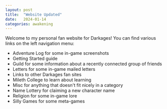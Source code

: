 ```yaml
---
layout: post
title:  "Website Updated"
date:   2024-01-14
categories: awakening
---
```


Welcome to my personal fan website for Darkages! You can find various links on the left navigation menu:

- Adventure Log for some in-game screenshots
- Getting Started guide
- Guild for some information about a recently connected group of friends
- Letters for some in-game mailed letters
- Links to other Darkages fan sites
- Mileth College to learn about learning
- Misc for anything that doesn't fit nicely in a category
- Name Lottery for claiming a new character name
- Religion for some in-game lore
- Silly Games for some meta-games
